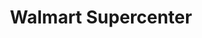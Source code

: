---
title: "Walmart Supercenter"
url: /roanoke/walmart-supercenter-clearbrook-village-lane/
shop: Supermarkt
---